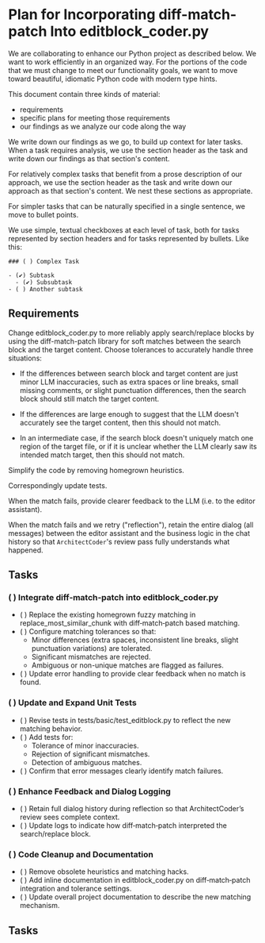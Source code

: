 # Plan for Incorporating diff-match-patch Into editblock_coder.py

We are collaborating to enhance our Python project as described below. We want to work efficiently in an organized way. For the portions of the code that we must change to meet our functionality goals, we want to move toward beautiful, idiomatic Python code with modern type hints.

This document contain three kinds of material:
- requirements
- specific plans for meeting those requirements
- our findings as we analyze our code along the way

We write down our findings as we go, to build up context for later tasks. When a task requires analysis, we use the section header as the task and write down our findings as that section's content.

For relatively complex tasks that benefit from a prose description of our approach, we use the section header as the task and write down our approach as that section's content. We nest these sections as appropriate.

For simpler tasks that can be naturally specified in a single sentence, we move to bullet points.

We use simple, textual checkboxes at each level of task, both for tasks represented by section headers and for tasks represented by bullets. Like this:

```
### ( ) Complex Task

- (✔︎) Subtask
  - (✔︎) Subsubtask
- ( ) Another subtask
```

## Requirements

Change editblock_coder.py to more reliably apply search/replace blocks by using the diff-match-patch library for soft matches between the search block and the target content. Choose tolerances to accurately handle three situations:

- If the differences between search block and target content are just minor LLM inaccuracies, such as extra spaces or line breaks, small missing comments, or slight punctuation differences, then the search block should still match the target content.

- If the differences are large enough to suggest that the LLM doesn't accurately see the target content, then this should not match.

- In an intermediate case, if the search block doesn't uniquely match one region of the target file, or if it is unclear whether the LLM clearly saw its intended match target, then this should not match.

Simplify the code by removing homegrown heuristics.

Correspondingly update tests.

When the match fails, provide clearer feedback to the LLM (i.e. to the editor assistant).

When the match fails and we retry ("reflection"), retain the entire dialog (all messages) between the editor assistant and the business logic in the chat history so that `ArchitectCoder`'s review pass fully understands what happened.

## Tasks

### ( ) Integrate diff‐match‐patch into editblock_coder.py

- ( ) Replace the existing homegrown fuzzy matching in replace_most_similar_chunk with diff‐match‐patch based matching.
- ( ) Configure matching tolerances so that:
  - Minor differences (extra spaces, inconsistent line breaks, slight punctuation variations) are tolerated.
  - Significant mismatches are rejected.
  - Ambiguous or non-unique matches are flagged as failures.
- ( ) Update error handling to provide clear feedback when no match is found.

### ( ) Update and Expand Unit Tests

- ( ) Revise tests in tests/basic/test_editblock.py to reflect the new matching behavior.
- ( ) Add tests for:
  - Tolerance of minor inaccuracies.
  - Rejection of significant mismatches.
  - Detection of ambiguous matches.
- ( ) Confirm that error messages clearly identify match failures.

### ( ) Enhance Feedback and Dialog Logging

- ( ) Retain full dialog history during reflection so that ArchitectCoder’s review sees complete context.
- ( ) Update logs to indicate how diff‐match‐patch interpreted the search/replace block.

### ( ) Code Cleanup and Documentation

- ( ) Remove obsolete heuristics and matching hacks.
- ( ) Add inline documentation in editblock_coder.py on diff‐match‐patch integration and tolerance settings.
- ( ) Update overall project documentation to describe the new matching mechanism.

## Tasks
